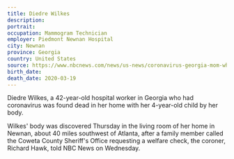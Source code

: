 ```yaml
---
title: Diedre Wilkes
description: 
portrait: 
occupation: Mammogram Technician 
employer: Piedmont Newnan Hospital
city: Newnan
province: Georgia
country: United States
source: https://www.nbcnews.com/news/us-news/coronavirus-georgia-mom-who-worked-hospital-found-dead-home-her-n1168386, https://www.ajc.com/news/virus-claims-two-georgia-healthcare-workers/XTijtgzE6z2gcoZ7QLvPZN/, https://emedicine.medscape.com/article/1948247-overview
birth_date: 
death_date: 2020-03-19
---
```


Diedre Wilkes, a 42-year-old hospital worker in Georgia who had coronavirus was found dead in her home with her 4-year-old child by her body.

Wilkes' body was discovered Thursday in the living room of her home in Newnan, about 40 miles southwest of Atlanta, after a family member called the Coweta County Sheriff's Office requesting a welfare check, the coroner, Richard Hawk, told NBC News on Wednesday.